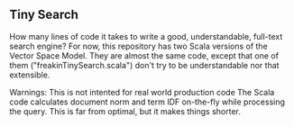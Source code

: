 Tiny Search
-----------

How many lines of code it takes to write a good, understandable, full-text search engine?
For now, this repository has two Scala versions of the Vector Space Model. They are almost the same code, except that one of them ("freakinTinySearch.scala") don't try to be understandable nor that extensible.

Warnings:
    This is not intented for real world production code
    The Scala code calculates document norm and term IDF on-the-fly while processing the query. This is far from optimal, but it makes things shorter.
    
    

